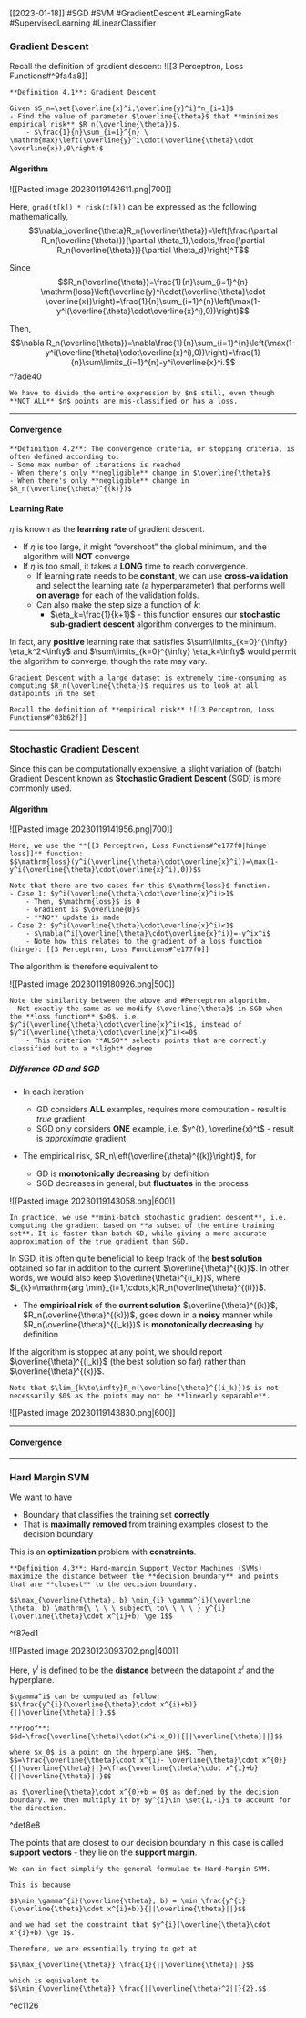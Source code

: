 [[2023-01-18]] #SGD #SVM #GradientDescent #LearningRate #SupervisedLearning #LinearClassifier 

### Gradient Descent
Recall the definition of gradient descent: ![[3 Perceptron, Loss Functions#^9fa4a8]]
```ad-important
**Definition 4.1**: Gradient Descent

Given $S_n=\set{\overline{x}^i,\overline{y}^i}^n_{i=1}$
- Find the value of parameter $\overline{\theta}$ that **minimizes empirical risk** $R_n(\overline{\theta})$.
	- $\frac{1}{n}\sum_{i=1}^{n} \ \mathrm{max}\left(\overline{y}^i\cdot(\overline{\theta}\cdot \overline{x}),0\right)$
```

#### Algorithm

![[Pasted image 20230119142611.png|700]]

Here, `grad(t[k]) * risk(t[k])` can be expressed as the following mathematically,
$$\nabla_\overline{\theta}R_n(\overline{\theta})=\left[\frac{\partial R_n(\overline{\theta})}{\partial \theta_1},\cdots,\frac{\partial R_n(\overline{\theta})}{\partial \theta_d}\right]^T$$

Since 
$$R_n(\overline{\theta})=\frac{1}{n}\sum_{i=1}^{n}  \mathrm{loss}\left(\overline{y}^i\cdot(\overline{\theta}\cdot \overline{x})\right)=\frac{1}{n}\sum_{i=1}^{n}\left(\max(1-y^i(\overline{\theta}\cdot\overline{x}^i),0))\right)$$

Then, 
$$\nabla R_n(\overline{\theta})=\nabla\frac{1}{n}\sum_{i=1}^{n}\left(\max(1-y^i(\overline{\theta}\cdot\overline{x}^i),0))\right)=\frac{1}{n}\sum\limits_{i=1}^{n}-y^i\overline{x}^i.$$ ^7ade40

```ad-warning
We have to divide the entire expression by $n$ still, even though **NOT ALL** $n$ points are mis-classified or has a loss.
```

---

#### Convergence

```ad-important
**Definition 4.2**: The convergence criteria, or stopping criteria, is often defined according to:
- Some max number of iterations is reached
- When there's only **negligible** change in $\overline{\theta}$
- When there's only **negligible** change in $R_n(\overline{\theta}^{(k)})$
```

#### Learning Rate
$\eta$ is known as the **learning rate** of gradient descent. 
- If $\eta$ is too large, it might “overshoot” the global minimum, and the algorithm will **NOT** converge
- If $\eta$ is too small, it takes a **LONG** time to reach convergence.
	- If learning rate needs to be **constant**, we can use **cross-validation** and select the learning rate (a  hyperparameter) that performs well **on average** for each of the validation folds.
	- Can also make the step size a function of $k$:
		- $\eta_k=\frac{1}{k+1}$ - this function ensures our **stochastic sub-gradient descent** algorithm converges to the minimum.

In fact, any **positive** learning rate that satisfies $\sum\limits_{k=0}^{\infty} \eta_k^2<\infty$ and $\sum\limits_{k=0}^{\infty} \eta_k=\infty$ would permit the algorithm to converge, though the rate may vary.

```ad-warning
Gradient Descent with a large dataset is extremely time-consuming as computing $R_n(\overline{\theta})$ requires us to look at all datapoints in the set.

Recall the definition of **empirical risk** ![[3 Perceptron, Loss Functions#^03b62f]]
```

---

### Stochastic Gradient Descent
Since this can be computationally expensive, a slight variation of (batch) Gradient Descent known as **Stochastic Gradient Descent** (SGD) is more commonly used.

#### Algorithm

![[Pasted image 20230119141956.png|700]]

```ad-example
Here, we use the **[[3 Perceptron, Loss Functions#^e177f0|hinge loss]]** function:
$$\mathrm{loss}(y^i(\overline{\theta}\cdot\overline{x}^i))=\max(1-y^i(\overline{\theta}\cdot\overline{x}^i),0))$$

Note that there are two cases for this $\mathrm{loss}$ function.
- Case 1: $y^i(\overline{\theta}\cdot\overline{x}^i)>1$
	- Then, $\mathrm{loss}$ is 0
	- Gradient is $\overline{0}$
	- **NO** update is made
- Case 2: $y^i(\overline{\theta}\cdot\overline{x}^i)<1$
	- $\nabla(^i(\overline{\theta}\cdot\overline{x}^i))=-y^ix^i$
	- Note how this relates to the gradient of a loss function (hinge): [[3 Perceptron, Loss Functions#^e177f0]]
```

The algorithm is therefore equivalent to

![[Pasted image 20230119180926.png|500]]

```ad-note
Note the similarity between the above and #Perceptron algorithm.
- Not exactly the same as we modify $\overline{\theta}$ in SGD when the **loss function** $>0$, i.e. $y^i(\overline{\theta}\cdot\overline{x}^i)<1$, instead of $y^i(\overline{\theta}\cdot\overline{x}^i)<=0$.
	- This criterion **ALSO** selects points that are correctly classified but to a *slight* degree
```


##### Difference GD and SGD
- In each iteration
	- GD considers **ALL** examples, requires more computation - result is *true* gradient
	- SGD only considers **ONE** example, i.e. $y^{t}, \overline{x}^t$ - result is *approximate* gradient

- The empirical risk, $R_n\left(\overline{\theta}^{(k)}\right)$, for
	- GD is **monotonically decreasing** by definition
	- SGD decreases in general, but **fluctuates** in the process

![[Pasted image 20230119143058.png|600]]

```ad-note
In practice, we use **mini-batch stochastic gradient descent**, i.e. computing the gradient based on **a subset of the entire training set**. It is faster than batch GD, while giving a more accurate approximation of the true gradient than SGD.
```

In SGD, it is often quite beneficial to keep track of the **best solution** obtained so far in addition to the current $\overline{\theta}^{(k)}$. In other words, we would also keep $\overline{\theta}^{(i_k)}$, where $i_{k}=\mathrm{arg \min}_{i=1,\cdots,k}R_n(\overline{\theta}^{(i)})$. 
- The **empirical risk** of the **current solution** $\overline{\theta}^{(k)}$, $R_n(\overline{\theta}^{(k)})$, goes down in a **noisy** manner while $R_n(\overline{\theta}^{(i_k)})$ is **monotonically decreasing** by definition

If the algorithm is stopped at any point, we should report $\overline{\theta}^{(i_k)}$ (the best solution so far) rather than $\overline{\theta}^{(k)}$.

```ad-warning
Note that $\lim_{k\to\infty}R_n(\overline{\theta}^{(i_k)})$ is not necessarily $0$ as the points may not be **linearly separable**.
```

![[Pasted image 20230119143830.png|600]]

---

#### Convergence


---

### Hard Margin SVM
We want to have
- Boundary that classifies the training set **correctly**
- That is **maximally removed** from training examples closest to the decision boundary

This is an **optimization** problem with **constraints**.

```ad-important
**Definition 4.3**: Hard-margin Support Vector Machines (SVMs) maximize the distance between the **decision boundary** and points that are **closest** to the decision boundary.

$$\max_{\overline{\theta}, b} \min_{i} \gamma^{i}(\overline
\theta, b) \mathrm{\ \ \ \ subject\ to\ \ \ \ } y^{i}(\overline{\theta}\cdot x^{i}+b) \ge 1$$

```

^f87ed1

![[Pasted image 20230123093702.png|400]]

Here, $\gamma^i$ is defined to be the **distance** between the datapoint $x^i$ and the hyperplane.

```ad-note
$\gamma^i$ can be computed as follow:
$$\frac{y^{i}(\overline{\theta}\cdot x^{i}+b)}{||\overline{\theta}||}.$$

**Proof**:
$$d=\frac{\overline{\theta}\cdot(x^i-x_0)}{||\overline{\theta}||}$$

where $x_0$ is a point on the hyperplane $H$. Then,
$$=\frac{\overline{\theta}\cdot x^{i}- \overline{\theta}\cdot x^{0}}{||\overline{\theta}||}=\frac{\overline{\theta}\cdot x^{i}+b}{||\overline{\theta}||}$$

as $\overline{\theta}\cdot x^{0}+b = 0$ as defined by the decision boundary. We then multiply it by $y^{i}\in \set{1,-1}$ to account for the direction.
```

^def8e8

The points that are closest to our decision boundary in this case is called **support vectors** - they lie on the **support margin**. 

```ad-note
We can in fact simplify the general formulae to Hard-Margin SVM.

This is because 

$$\min \gamma^{i}(\overline{\theta}, b) = \min \frac{y^{i}(\overline{\theta}\cdot x^{i}+b)}{||\overline{\theta}||}$$

and we had set the constraint that $y^{i}(\overline{\theta}\cdot x^{i}+b) \ge 1$.

Therefore, we are essentially trying to get at

$$\max_{\overline{\theta}} \frac{1}{||\overline{\theta}||}$$

which is equivalent to
$$\min_{\overline{\theta}} \frac{||\overline{\theta}^2||}{2}.$$
```

^ec1126

